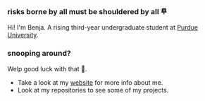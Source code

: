 ### risks borne by all must be shouldered by all 𐄷

Hi! I'm Benja. 
A rising third-year undergraduate student at [Purdue University](https://www.purdue.edu/).

### snooping around?

Welp good luck with that 🥴.

- Take a look at my [website](https://blobosle.com/showcase/) for more info about me.
- Look at my repositories to see some of my projects.

<!--
**Blobosle/Blobosle** is a ✨ _special_ ✨ repository because its `README.md` (this file) appears on your GitHub profile.

Here are some ideas to get you started:

- 🔭 I’m currently working on ...
- 🌱 I’m currently learning ...
- 👯 I’m looking to collaborate on ...
- 🤔 I’m looking for help with ...
- 💬 Ask me about ...
- 📫 How to reach me: ...
- 😄 Pronouns: ...
- ⚡ Fun fact: ...
-->

